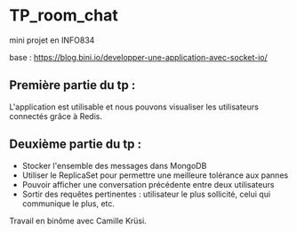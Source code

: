 # TP_room_chat

mini projet en INFO834

base : https://blog.bini.io/developper-une-application-avec-socket-io/

## Première partie du tp :

L'application est utilisable et nous pouvons visualiser les utilisateurs connectés grâce à Redis.

## Deuxième partie du tp :

- Stocker l'ensemble des messages dans MongoDB
- Utiliser le ReplicaSet pour permettre une meilleure tolérance aux pannes
- Pouvoir afficher une conversation précédente entre deux utilisateurs
- Sortir des requêtes pertinentes : utilisateur le plus sollicité, celui qui communique le plus, etc.

Travail en binôme avec Camille Krüsi.
